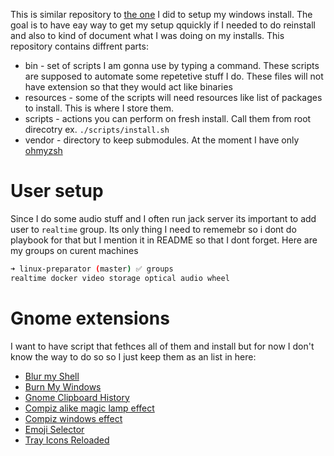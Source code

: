 This is similar repository to [the one](https://github.com/filipizydorczyk/windows-preparator) I did to setup my windows install. The goal is to have eay way to get my setup qquickly if I needed to do reinstall and also to kind of document what I was doing on my installs. This repository contains diffrent parts:

-   bin - set of scripts I am gonna use by typing a command. These scripts are supposed to automate some repetetive stuff I do. These files will not have extension so that they would act like binaries
-   resources - some of the scripts will need resources like list of packages to install. This is where I store them.
-   scripts - actions you can perform on fresh install. Call them from root direcotry ex. `./scripts/install.sh`
-   vendor - directory to keep submodules. At the moment I have only [ohmyzsh](https://github.com/ohmyzsh/ohmyzsh)

# User setup

Since I do some audio stuff and I often run jack server its important to add user to `realtime` group. Its only thing I need to rememebr so i dont do playbook for that but I mention it in README so that I dont forget. Here are my groups on curent machines

```sh
➜ linux-preparator (master) ✅ groups                
realtime docker video storage optical audio wheel
```

# Gnome extensions

I want to have script that fethces all of them and install but for now I don't know the way to do so so I just keep them as an list in here:

-   [Blur my Shell](https://github.com/aunetx/blur-my-shell)
-   [Burn My Windows](https://github.com/Schneegans/Burn-My-Windows)
-   [Gnome Clipboard History](https://github.com/SUPERCILEX/gnome-clipboard-history)
-   [Compiz alike magic lamp effect](https://github.com/hermes83/compiz-alike-magic-lamp-effect)
-   [Compiz windows effect](https://github.com/hermes83/compiz-windows-effect)
-   [Emoji Selector](https://github.com/maoschanz/emoji-selector-for-gnome)
-   [Tray Icons Reloaded](https://github.com/MartinPL/Tray-Icons-Reloaded)
